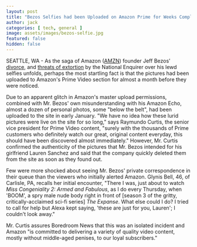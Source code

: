 ```yaml
---
layout: post
title: "Bezos Selfies had been Uploaded on Amazon Prime for Weeks Completely Unnoticed"
author: jack
categories: [ tech, general ]
image: assets/images/bezos-selfie.jpg
featured: false
hidden: false
---
```


SEATTLE, WA - As the saga of Amazon ([AMZN](https://finance.yahoo.com/chart/AMZN)) founder Jeff Bezos' [divorce](https://www.washingtonpost.com/arts-entertainment/2019/01/09/jeff-bezos-announces-divorce-mackenzie-bezos-after-years-together/), and [threats of extortion](https://www.nytimes.com/2019/02/08/business/media/jeff-bezos-ami-national-enquirer-fight.html) by the National Enquirer over his lewd selfies unfolds, perhaps the most startling fact is that the pictures had been uploaded to Amazon's Prime Video section for almost a month before they were noticed.

Due to an apparent glitch in Amazon's master upload permissions, combined with Mr. Bezos' own misunderstanding with his Amazon Echo, almost a dozen of personal photos, some "below the belt", had been uploaded to the site in early January. "We have no idea how these lurid pictures were live on the site for so long," says Raymundo Curtis, the senior vice president for Prime Video content, "surely with the thousands of Prime customers who definitely watch our great, original content everyday, this should have been discovered almost immediately." However, Mr. Curtis confirmed the authenticity of the pictures that Mr. Bezos intended for his girlfriend Lauren Sanchez and said that the company quickly deleted them from the site as soon as they found out.

Few were more shocked about seeing Mr. Bezos' private correspondence in their queue than the viewers who initially alerted Amazon. Glynis Bell, 46, of Carlisle, PA, recalls her initial encounter, "There I was, just about to watch _Miss Congeniality 2: Armed and Fabulous_, as I do every Thursday, when 'BOOM', a spry male nude body right in front of [season 3 of the gritty, critically-acclaimed sci-fi series] _The Expanse_. What else could I do? I tried to call for help but Alexa kept saying, 'these are just for you, Lauren'; I couldn't look away."

Mr. Curtis assures Boredroom News that this was an isolated incident and Amazon "is committed to delivering a variety of quality video content, mostly without middle-aged penises, to our loyal subscribers."